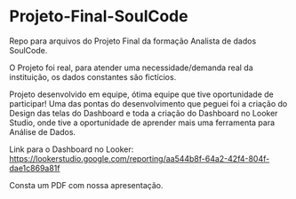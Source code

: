 # Projeto-Final-SoulCode
 Repo para arquivos do Projeto Final da formação Analista de dados SoulCode.

 O Projeto foi real, para atender uma necessidade/demanda real da instituição, os dados constantes são fictícios. 
 
 Projeto desenvolvido em equipe, ótima equipe que tive oportunidade de participar!
 Uma das pontas do desenvolvimento que peguei foi a criação do Design das telas do Dashboard e toda a criação do Dashboard no Looker Studio, onde tive a oportunidade de aprender mais uma ferramenta para Análise de Dados.

 Link para o Dashboard no Looker: https://lookerstudio.google.com/reporting/aa544b8f-64a2-42f4-804f-dae1c869a81f

 Consta um PDF com nossa apresentação.
